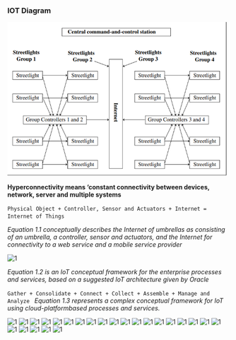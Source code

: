 ### IOT Diagram

![1](/img/1.png)

**Hyperconnectivity means ‘constant connectivity between devices, network, server and multiple systems**

```Physical Object + Controller, Sensor and Actuators + Internet = Internet of Things```

*Equation 1.1 conceptually describes the Internet of umbrellas as consisting of an umbrella, a controller, sensor and actuators, and the Internet for connectivity to a web service and a mobile service provider*

![1](/img/2.png)

*Equation 1.2 is an IoT conceptual framework for the enterprise processes and services, based on a suggested IoT architecture given by Oracle*

```Gather + Consolidate + Connect + Collect + Assemble + Manage and Analyze ```
*Equation 1.3 represents a complex conceptual framework for IoT using cloud-platformbased processes and services.*

![1](/img/3.png)
![1](/img/4.png)
![1](/img/5.png)
![1](/img/6.png)
![1](/img/7.png)
![1](/img/8.png)
![1](/img/9.png)
![1](/img/10.png)
![1](/img/11.png)
![1](/img/12.png)
![1](/img/13.png)
![1](/img/14.png)
![1](/img/15.png)
![1](/img/16.png)
![1](/img/17.png)
![1](/img/18.png)
![1](/img/19.png)
![1](/img/20.png)
![1](/img/21.png)
![1](/img/22.png)
![1](/img/23.png)
![1](/img/24.png)
![1](/img/25.png)
![1](/img/26.png)